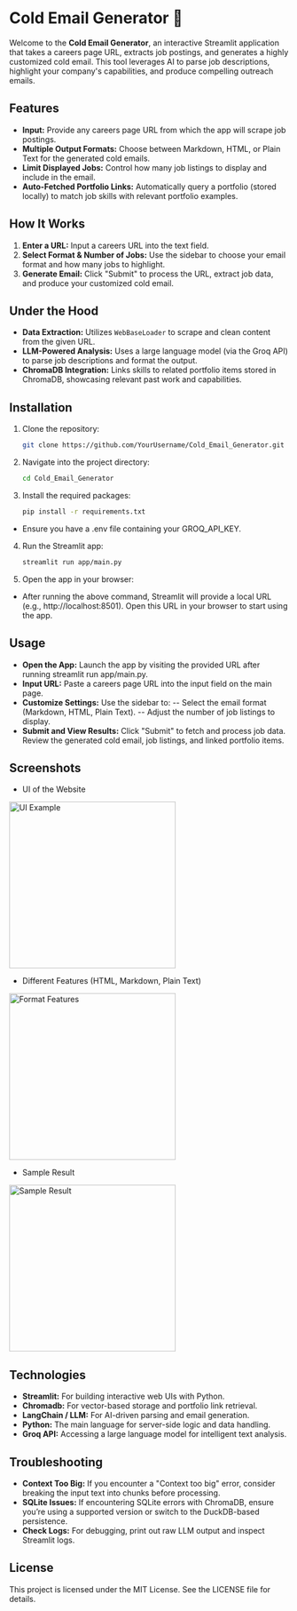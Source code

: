 # Cold Email Generator 📧

Welcome to the **Cold Email Generator**, an interactive Streamlit application that takes a careers page URL, extracts job postings, and generates a highly customized cold email. This tool leverages AI to parse job descriptions, highlight your company's capabilities, and produce compelling outreach emails.

## Features

- **Input:** Provide any careers page URL from which the app will scrape job postings.
- **Multiple Output Formats:** Choose between Markdown, HTML, or Plain Text for the generated cold emails.
- **Limit Displayed Jobs:** Control how many job listings to display and include in the email.
- **Auto-Fetched Portfolio Links:** Automatically query a portfolio (stored locally) to match job skills with relevant portfolio examples.

## How It Works

1. **Enter a URL:** Input a careers URL into the text field.
2. **Select Format & Number of Jobs:** Use the sidebar to choose your email format and how many jobs to highlight.
3. **Generate Email:** Click "Submit" to process the URL, extract job data, and produce your customized cold email.

## Under the Hood

- **Data Extraction:** Utilizes `WebBaseLoader` to scrape and clean content from the given URL.
- **LLM-Powered Analysis:** Uses a large language model (via the Groq API) to parse job descriptions and format the output.
- **ChromaDB Integration:** Links skills to related portfolio items stored in ChromaDB, showcasing relevant past work and capabilities.

## Installation

1. Clone the repository:
   ```bash
   git clone https://github.com/YourUsername/Cold_Email_Generator.git
   
2. Navigate into the project directory:
   ```bash
   cd Cold_Email_Generator
   
3. Install the required packages:
   ```bash
   pip install -r requirements.txt
- Ensure you have a .env file containing your GROQ_API_KEY.

4. Run the Streamlit app:
   ```bash
   streamlit run app/main.py

5. Open the app in your browser:

- After running the above command, Streamlit will provide a local URL (e.g., http://localhost:8501). Open this URL in your browser to start using the app.

## Usage
- **Open the App:** Launch the app by visiting the provided URL after running streamlit run app/main.py.
- **Input URL:** Paste a careers page URL into the input field on the main page.
- **Customize Settings:** Use the sidebar to:
-- Select the email format (Markdown, HTML, Plain Text).
-- Adjust the number of job listings to display.
- **Submit and View Results:** Click "Submit" to fetch and process job data. Review the generated cold email, job listings, and linked portfolio items.

## Screenshots
- UI of the Website
<img src="./images/ui_example.png" alt="UI Example" width="300"/>

- Different Features (HTML, Markdown, Plain Text)
<img src="./images/format_features.png" alt="Format Features" width="300"/>

- Sample Result
<img src="./images/sample_result.png" alt="Sample Result" width="300"/>

## Technologies
- **Streamlit:** For building interactive web UIs with Python.
- **Chromadb:** For vector-based storage and portfolio link retrieval.
- **LangChain / LLM:** For AI-driven parsing and email generation.
- **Python:** The main language for server-side logic and data handling.
- **Groq API:** Accessing a large language model for intelligent text analysis.

## Troubleshooting
- **Context Too Big:** If you encounter a "Context too big" error, consider breaking the input text into chunks before processing.
- **SQLite Issues:** If encountering SQLite errors with ChromaDB, ensure you’re using a supported version or switch to the DuckDB-based persistence.
- **Check Logs:** For debugging, print out raw LLM output and inspect Streamlit logs.


## License
This project is licensed under the MIT License. See the LICENSE file for details.
